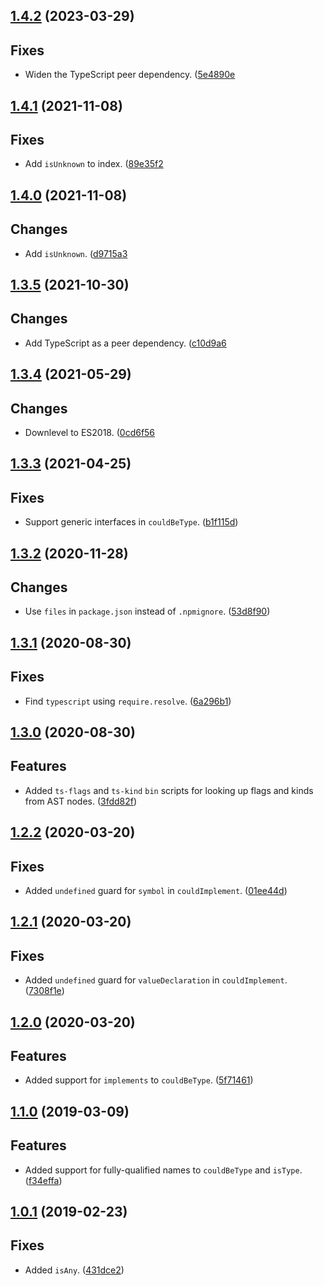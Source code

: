 <a name="1.4.2"></a>
## [1.4.2](https://github.com/cartant/tsutils-etc/compare/v1.4.1...v1.4.2) (2023-03-29)

## Fixes

* Widen the TypeScript peer dependency. ([5e4890e](https://github.com/cartant/rxjs-tslint-rules/commit/5e4890e)

<a name="1.4.1"></a>
## [1.4.1](https://github.com/cartant/tsutils-etc/compare/v1.4.0...v1.4.1) (2021-11-08)

## Fixes

* Add `isUnknown` to index. ([89e35f2](https://github.com/cartant/rxjs-tslint-rules/commit/89e35f2)

<a name="1.4.0"></a>
## [1.4.0](https://github.com/cartant/tsutils-etc/compare/v1.3.5...v1.4.0) (2021-11-08)

## Changes

* Add `isUnknown`. ([d9715a3](https://github.com/cartant/rxjs-tslint-rules/commit/d9715a3)

<a name="1.3.5"></a>
## [1.3.5](https://github.com/cartant/tsutils-etc/compare/v1.3.4...v1.3.5) (2021-10-30)

## Changes

* Add TypeScript as a peer dependency. ([c10d9a6](https://github.com/cartant/rxjs-tslint-rules/commit/c10d9a6)

<a name="1.3.4"></a>
## [1.3.4](https://github.com/cartant/tsutils-etc/compare/v1.3.3...v1.3.4) (2021-05-29)

## Changes

* Downlevel to ES2018. ([0cd6f56](https://github.com/cartant/rxjs-tslint-rules/commit/0cd6f56)

<a name="1.3.3"></a>
## [1.3.3](https://github.com/cartant/tsutils-etc/compare/v1.3.2...v1.3.3) (2021-04-25)

## Fixes

* Support generic interfaces in `couldBeType`. ([b1f115d](https://github.com/cartant/rxjs-tslint-rules/commit/b1f115d))

<a name="1.3.2"></a>
## [1.3.2](https://github.com/cartant/tsutils-etc/compare/v1.3.1...v1.3.2) (2020-11-28)

## Changes

* Use `files` in `package.json` instead of `.npmignore`. ([53d8f90](https://github.com/cartant/rxjs-tslint-rules/commit/53d8f90))

<a name="1.3.1"></a>
## [1.3.1](https://github.com/cartant/tsutils-etc/compare/v1.3.0...v1.3.1) (2020-08-30)

## Fixes

* Find `typescript` using `require.resolve`. ([6a296b1](https://github.com/cartant/rxjs-tslint-rules/commit/6a296b1))

<a name="1.3.0"></a>
## [1.3.0](https://github.com/cartant/tsutils-etc/compare/v1.2.2...v1.3.0) (2020-08-30)

## Features

* Added `ts-flags` and `ts-kind` `bin` scripts for looking up flags and kinds from AST nodes. ([3fdd82f](https://github.com/cartant/rxjs-tslint-rules/commit/3fdd82f))

<a name="1.2.2"></a>
## [1.2.2](https://github.com/cartant/tsutils-etc/compare/v1.2.1...v1.2.2) (2020-03-20)

## Fixes

* Added `undefined` guard for `symbol` in `couldImplement`. ([01ee44d](https://github.com/cartant/rxjs-tslint-rules/commit/01ee44d))

<a name="1.2.1"></a>
## [1.2.1](https://github.com/cartant/tsutils-etc/compare/v1.2.0...v1.2.1) (2020-03-20)

## Fixes

* Added `undefined` guard for `valueDeclaration` in `couldImplement`. ([7308f1e](https://github.com/cartant/rxjs-tslint-rules/commit/7308f1e))

<a name="1.2.0"></a>
## [1.2.0](https://github.com/cartant/tsutils-etc/compare/v1.1.0...v1.2.0) (2020-03-20)

## Features

* Added support for `implements` to `couldBeType`. ([5f71461](https://github.com/cartant/rxjs-tslint-rules/commit/5f71461))

<a name="1.1.0"></a>
## [1.1.0](https://github.com/cartant/tsutils-etc/compare/v1.0.1...v1.1.0) (2019-03-09)

## Features

* Added support for fully-qualified names to `couldBeType` and `isType`. ([f34effa](https://github.com/cartant/rxjs-tslint-rules/commit/f34effa))

<a name="1.0.1"></a>
## [1.0.1](https://github.com/cartant/tsutils-etc/compare/v1.0.0...v1.0.1) (2019-02-23)

## Fixes

* Added `isAny`. ([431dce2](https://github.com/cartant/rxjs-tslint-rules/commit/431dce2))